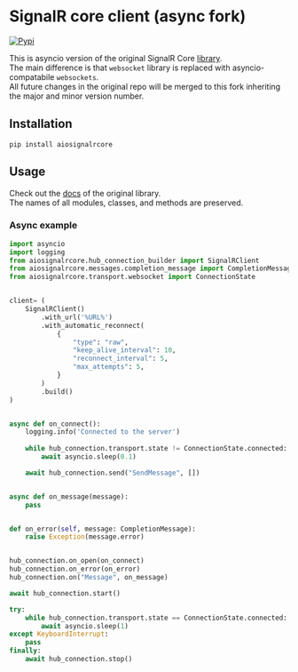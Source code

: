 # SignalR core client (async fork)
[![Pypi](https://img.shields.io/pypi/v/aiosignalrcore.svg)](https://pypi.org/project/aiosignalrcore/)

This is asyncio version of the original SignalR Core [library](https://github.com/mandrewcito/signalrcore).  
The main difference is that `websocket` library is replaced with asyncio-compatabile `websockets`.  
All future changes in the original repo will be merged to this fork inheriting the major and minor version number.

## Installation

```
pip install aiosignalrcore
```

## Usage

Check out the [docs](https://github.com/mandrewcito/signalrcore) of the original library.  
The names of all modules, classes, and methods are preserved.  

### Async example

```python
import asyncio
import logging
from aiosignalrcore.hub_connection_builder import SignalRClient
from aiosignalrcore.messages.completion_message import CompletionMessage
from aiosignalrcore.transport.websocket import ConnectionState


client= (
    SignalRClient()
        .with_url('%URL%')
        .with_automatic_reconnect(
            {
                "type": "raw",
                "keep_alive_interval": 10,
                "reconnect_interval": 5,
                "max_attempts": 5,
            }
        )
        .build()
)


async def on_connect():
    logging.info('Connected to the server')
    
    while hub_connection.transport.state != ConnectionState.connected:
        await asyncio.sleep(0.1)

    await hub_connection.send("SendMessage", [])


async def on_message(message):
    pass


def on_error(self, message: CompletionMessage):
    raise Exception(message.error)


hub_connection.on_open(on_connect)
hub_connection.on_error(on_error)
hub_connection.on("Message", on_message)

await hub_connection.start()

try:
    while hub_connection.transport.state == ConnectionState.connected:
        await asyncio.sleep(1)
except KeyboardInterrupt:
    pass
finally:
    await hub_connection.stop()
```